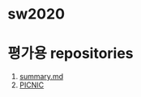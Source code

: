 # sw2020

# 평가용 repositories
1. [summary.md](summary.md)
2. [PICNIC](https://github.com/kunwoo3121/PICNIC)
